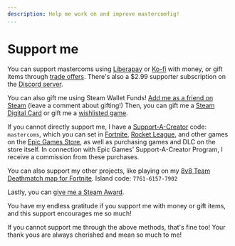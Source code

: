 ```yaml
---
description: Help me work on and improve mastercomfig!
...
```


# Support me

You can support mastercoms using [Liberapay](https://liberapay.com/mastercoms/) or [Ko-fi](https://ko-fi.com/mastercoms) with money, or gift items through [trade offers](https://steamcommunity.com/tradeoffer/new/?partner=85845165&token=M9cQHh8N). There's also a $2.99 supporter subscription on the [Discord server](https://discord.com/servers/mastercomfig-389089828249010188).

You can also gift me using Steam Wallet Funds! [Add me as a friend on Steam](https://steamcommunity.com/id/mastercoms/) (leave a comment about gifting!) Then, you can gift me a [Steam Digital Card](https://store.steampowered.com/digitalgiftcards/selectgiftcard) or gift me a [wishlisted game](https://store.steampowered.com/wishlist/profiles/76561198046110893/#sort=price).

If you cannot directly support me, I have a [Support-A-Creator](https://www.epicgames.com/fortnite/en-US/news/support-a-creator-faq) code: `mastercoms`,
which you can set in
[Fortnite](https://www.epicgames.com/fortnite/en-US/news/support-a-creator-faq),
[Rocket League](https://www.rocketleague.com/support-a-creator/),
and other games on the [Epic Games Store](https://store.epicgames.com/), as well as purchasing games and DLC on the store itself.
In connection with Epic Games’ Support-A-Creator Program, I receive a commission from these purchases.

You can also support my other projects, like playing on my [8v8 Team Deathmatch map for Fortnite](https://www.fortnite.com/@mastercoms/7761-6157-7902). Island code: `7761-6157-7902`

Lastly, you can [give me a Steam Award](https://steamcommunity.com/id/mastercoms?award=17).

<!-- You can use Ko-fi to get [a config commission](https://ko-fi.com/mastercoms/commissions), where I personally tune a config exactly to your preferences and PC setup. I can also do this via a trade for 3 keys. There is also an addon where I can do advanced scripting at your request (6 keys if paying via trade). -->

<!-- Finally, you can buy early access to the config for a month through [Ko-fi](https://ko-fi.com/mastercoms/shop). This will give you access to more frequent updates released throughout the month, rather than the monthly stable releases of the config. -->

You have my endless gratitude if you support me with money or gift items, and this support encourages me so much!

If you cannot support me through the above methods, that's fine too! Your thank yous are always cherished and mean so much to me!
